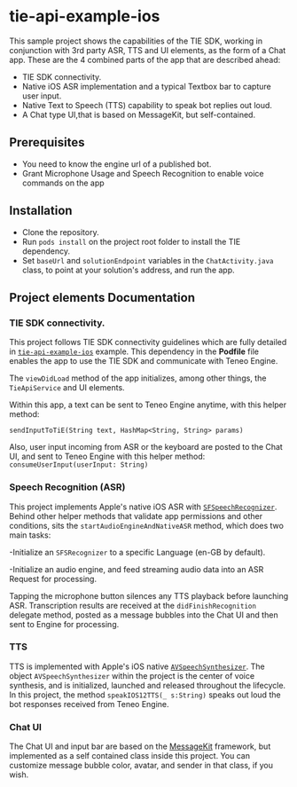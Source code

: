 # tie-api-example-ios

This sample project shows the capabilities of the TIE SDK, working in conjunction with 3rd party ASR, TTS and UI elements, as the form of a Chat app. These are the 4 combined parts of the app that are described ahead:
   - TIE SDK connectivity.
   - Native iOS ASR implementation and a typical Textbox bar to capture user input. 
   - Native Text to Speech (TTS) capability to speak bot replies out loud.
   - A Chat type UI,that is based on MessageKit, but self-contained.

## Prerequisites
   - You need to know the engine url of a published bot.
   - Grant Microphone Usage and Speech Recognition to enable voice commands on the app

## Installation
   - Clone the repository.
   - Run ```pods install``` on the project root folder to install the TIE dependency.
   - Set ```baseUrl``` and ```solutionEndpoint``` variables in the ```ChatActivity.java``` class, to point at your solution's address, and run the app.


## Project elements Documentation
### TIE SDK connectivity.
This project follows TIE SDK connectivity guidelines which are fully detailed in [```tie-api-example-ios```](https://github.com/artificialsolutions/tie-api-example-ios) example.
This dependency in the **Podfile** file enables the app to use the TIE SDK and communicate with Teneo Engine.

The ```viewDidLoad``` method of the app initializes, among other things, the ```TieApiService``` and UI elements.

Within this app, a text can be sent to Teneo Engine anytime, with this helper method:

```
sendInputToTiE(String text, HashMap<String, String> params)
```
Also, user input incoming from ASR or the keyboard are posted to the Chat UI, and sent to Teneo Engine with this helper method: 
```consumeUserInput(userInput: String)```



### Speech Recognition (ASR)
This project implements Apple's native iOS ASR with [```SFSpeechRecognizer```](https://developer.apple.com/documentation/speech/sfspeechrecognizer).
Behind other helper methods that validate app permissions and other conditions, sits the ```startAudioEngineAndNativeASR``` method, which does two main tasks:

-Initialize an ```SFSRecognizer``` to a specific Language (en-GB by default).

-Initialize an audio engine, and feed streaming audio data into an ASR Request for processing.

Tapping the microphone button silences any TTS playback before launching ASR. Transcription results are received at the ```didFinishRecognition``` delegate method, posted as a message bubbles into the Chat UI and then sent to Engine for processing.

### TTS
TTS is implemented with Apple's iOS native [```AVSpeechSynthesizer```](https://developer.apple.com/documentation/avfoundation/avspeechsynthesizer).
The object ```AVSpeechSynthesizer``` within the project is the center of voice synthesis, and is initialized, launched and released throughout the lifecycle.
In this project, the method ```speakIOS12TTS(_ s:String)```  speaks out loud the bot responses received from Teneo Engine.

### Chat UI
The Chat UI and input bar are based on the [MessageKit](https://github.com/MessageKit/MessageKit) framework, but implemented as a self contained class inside this project.
You can customize message bubble color, avatar, and sender in that class, if you wish. 
